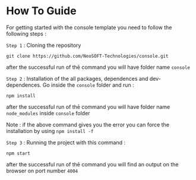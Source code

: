# How To Guide
For getting started with the console template you need to follow the following steps :

`Step 1` :  Cloning the repository
```
git clone https://github.com/NeoSOFT-Technologies/console.git
```
after the successful run of thē command you will have folder name `console`

`Step 2` :  Installation of the all packages, dependences and dev-dependences. Go inside the `console` folder and run :
```
npm install
```

after the successful run of thē command you will have folder name `node_modules` inside `console` folder 

Note : if the above command gives you the error you can force the installation by using `npm install -f`

`Step 3` : Running  the project with this command : 
```
npm start
```
after the successful run of thē command you will find an output on the browser on port number `4004`
